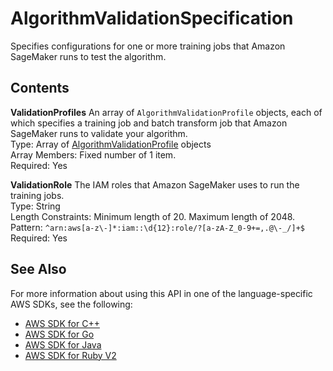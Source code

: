 # AlgorithmValidationSpecification<a name="API_AlgorithmValidationSpecification"></a>

Specifies configurations for one or more training jobs that Amazon SageMaker runs to test the algorithm\.

## Contents<a name="API_AlgorithmValidationSpecification_Contents"></a>

 **ValidationProfiles**   <a name="SageMaker-Type-AlgorithmValidationSpecification-ValidationProfiles"></a>
An array of `AlgorithmValidationProfile` objects, each of which specifies a training job and batch transform job that Amazon SageMaker runs to validate your algorithm\.  
Type: Array of [AlgorithmValidationProfile](API_AlgorithmValidationProfile.md) objects  
Array Members: Fixed number of 1 item\.  
Required: Yes

 **ValidationRole**   <a name="SageMaker-Type-AlgorithmValidationSpecification-ValidationRole"></a>
The IAM roles that Amazon SageMaker uses to run the training jobs\.  
Type: String  
Length Constraints: Minimum length of 20\. Maximum length of 2048\.  
Pattern: `^arn:aws[a-z\-]*:iam::\d{12}:role/?[a-zA-Z_0-9+=,.@\-_/]+$`   
Required: Yes

## See Also<a name="API_AlgorithmValidationSpecification_SeeAlso"></a>

For more information about using this API in one of the language\-specific AWS SDKs, see the following:
+  [AWS SDK for C\+\+](https://docs.aws.amazon.com/goto/SdkForCpp/sagemaker-2017-07-24/AlgorithmValidationSpecification) 
+  [AWS SDK for Go](https://docs.aws.amazon.com/goto/SdkForGoV1/sagemaker-2017-07-24/AlgorithmValidationSpecification) 
+  [AWS SDK for Java](https://docs.aws.amazon.com/goto/SdkForJava/sagemaker-2017-07-24/AlgorithmValidationSpecification) 
+  [AWS SDK for Ruby V2](https://docs.aws.amazon.com/goto/SdkForRubyV2/sagemaker-2017-07-24/AlgorithmValidationSpecification) 
